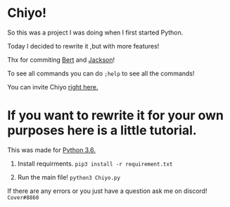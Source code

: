 # Chiyo!

So this was a project I was doing when I first started Python. 

Today I decided to rewrite it ,but with more features!

Thx for commiting [Bert](https://github.com/1800yungbert) and [Jackson](https://github.com/jacksonisiah)!

To see all commands you can do ``;help`` to see all the commands!

You can invite Chiyo [right here.](https://discord.com/api/oauth2/authorize?client_id=705176662366486529&permissions=8&scope=bot)

# If you want to rewrite it for your own purposes here is a little tutorial.

This was made for [Python 3.6.](https://www.python.org/downloads/release/python-360/)

1. Install requirments. ``pip3 install -r requirement.txt``

2. Run the main file! ``python3 Chiyo.py``

If there are any errors or you just have a question ask me on discord! ``Cover#8860``
